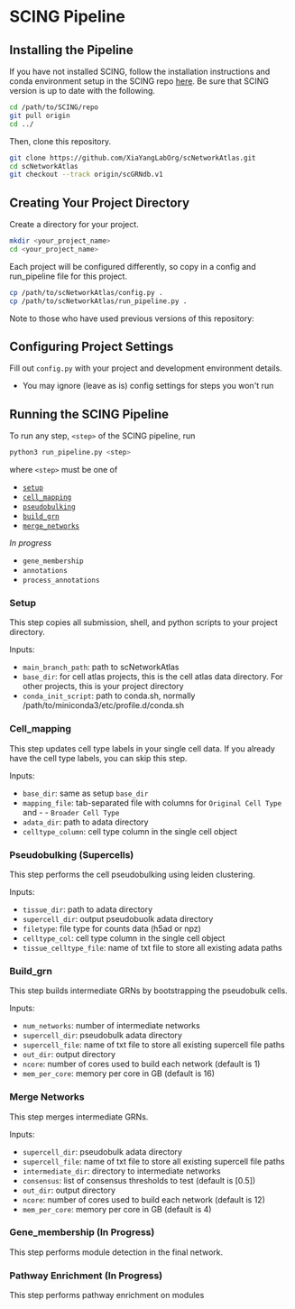 # SCING Pipeline

## Installing the Pipeline

If you have not installed SCING, follow the installation instructions and conda environment setup in the SCING repo [here](https://github.com/XiaYangLabOrg/SCING). Be sure that SCING version is up to date with the following.

```bash
cd /path/to/SCING/repo
git pull origin
cd ../
```


Then, clone this repository.

```bash
git clone https://github.com/XiaYangLabOrg/scNetworkAtlas.git
cd scNetworkAtlas
git checkout --track origin/scGRNdb.v1
```

## Creating Your Project Directory

Create a directory for your project.

```bash
mkdir <your_project_name>
cd <your_project_name>
```

Each project will be configured differently, so copy in a config and run_pipeline file for this project.

```bash
cp /path/to/scNetworkAtlas/config.py .
cp /path/to/scNetworkAtlas/run_pipeline.py .
```

Note to those who have used previous versions of this repository:

## Configuring Project Settings

Fill out `config.py` with your project and development environment details.

- You may ignore (leave as is) config settings for steps you won't run

## Running the SCING Pipeline

To run any step, `<step>` of the SCING pipeline, run

```bash
python3 run_pipeline.py <step>
```

where `<step>` must be one of 

- [`setup`](#setup)
- [`cell_mapping`](#cell_mapping)
- [`pseudobulking`](#pseudobulking-supercells)
- [`build_grn`](#build_grn)
- [`merge_networks`](#merge-networks)

*In progress*

- `gene_membership`
- `annotations`
- `process_annotations`

### Setup

This step copies all submission, shell, and python scripts to your project directory.

Inputs:

- `main_branch_path`: path to scNetworkAtlas
- `base_dir`: for cell atlas projects, this is the cell atlas data directory. For other projects, this is your project directory
- `conda_init_script`: path to conda.sh, normally /path/to/miniconda3/etc/profile.d/conda.sh

### Cell_mapping

This step updates cell type labels in your single cell data. If you already have the cell type labels, you can skip this step.

Inputs:

- `base_dir`: same as setup `base_dir`
- `mapping_file`: tab-separated file with columns for `Original Cell Type` and - - `Broader Cell Type`
- `adata_dir`: path to adata directory
- `celltype_column`: cell type column in the single cell object

### Pseudobulking (Supercells)

This step performs the cell pseudobulking using leiden clustering.

Inputs:

- `tissue_dir`: path to adata directory
- `supercell_dir`: output pseudobuolk adata directory
- `filetype`: file type for counts data (h5ad or npz)
- `celltype_col`: cell type column in the single cell object
- `tissue_celltype_file`: name of txt file to store all existing adata paths

### Build_grn

This step builds intermediate GRNs by bootstrapping the pseudobulk cells.

Inputs:

- `num_networks`: number of intermediate networks
- `supercell_dir`: pseudobulk adata directory
- `supercell_file`: name of txt file to store all existing supercell file paths
- `out_dir`: output directory
- `ncore`: number of cores used to build each network (default is 1)
- `mem_per_core`: memory per core in GB (default is 16)

### Merge Networks

This step merges intermediate GRNs.

Inputs:

- `supercell_dir`: pseudobulk adata directory
- `supercell_file`: name of txt file to store all existing supercell file paths
- `intermediate_dir`: directory to intermediate networks
- `consensus`: list of consensus thresholds to test (default is [0.5])
- `out_dir`: output directory
- `ncore`: number of cores used to build each network (default is 12)
- `mem_per_core`: memory per core in GB (default is 4)

### Gene_membership (In Progress)

This step performs module detection in the final network.


### Pathway Enrichment (In Progress)

This step performs pathway enrichment on modules

<!-- 
## Updates in Progress

## 05. submit_run_genemembership.sh
inputs:
- q1_module_sizes: desired module sizes (set as the 25th percentile)
```
bash submission_scripts/submit_run_genemembership.sh
```

## 06. submit_run_annotations.sh
Must have R in your environment.
```
conda activate enrichr
```

inputs:
- rerun: set to "True" or "False" depending on whether you are rerunning jobs that did not finish in time.
- mode: set to "test" to run on one cell type at one parameter; set to "default" to run on all modules
- modules_dir: directory of gene memberships created in previous script relative to atlas root directory (e.g. gene_memberships)
- dbs: path to all pathway enrichment databases
- intermediate_dir: directory where files of annotations for individual modules for each resolution will be stored
- q1_module_sizes: desired module sizes (MUST MATCH from step 05)
```
bash submission_scripts/submit_run_annotations.sh
```

## 07. submit_run_processannotations.sh
Must have R in your environment.
```
conda activate enrichr
```
inputs:
- mode: set to "test" to run on one cell type at one parameter; set to "default" to run on all modules
- intermediate_dir: directory where files of annotations for individual modules for each resolution will be stored
- final_dir: directory where files of annotations of all modules within each resolution will be stored
```
bash submission_scripts/submit_run_processannotations.sh
``` -->
